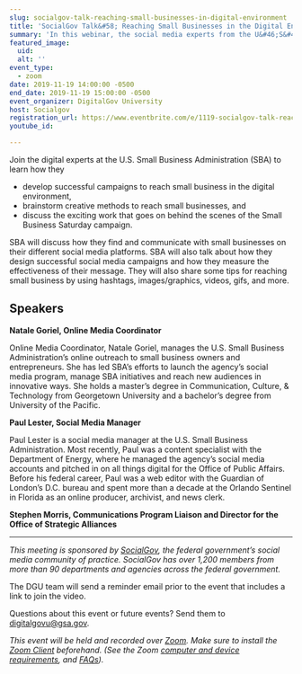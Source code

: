 ```yaml
---
slug: socialgov-talk-reaching-small-businesses-in-digital-environment
title: 'SocialGov Talk&#58; Reaching Small Businesses in the Digital Environment'
summary: 'In this webinar, the social media experts from the U&#46;S&#46; Small Business Administration will discuss how they find and communicate with small businesses on their social media platforms&#46;'
featured_image: 
  uid: 
  alt: ''
event_type: 
  - zoom
date: 2019-11-19 14:00:00 -0500
end_date: 2019-11-19 15:00:00 -0500
event_organizer: DigitalGov University
host: Socialgov 
registration_url: https://www.eventbrite.com/e/1119-socialgov-talk-reaching-small-businesses-in-the-digital-environment-registration-81773758513
youtube_id: 

---
```


Join the digital experts at the U.S. Small Business Administration (SBA) to learn how they 

- develop successful campaigns to reach small business in the digital environment,  
- brainstorm creative methods to reach small businesses, and  
- discuss the exciting work that goes on behind the scenes of the Small Business Saturday campaign.  

SBA will discuss how they find and communicate with small businesses on their different social media platforms. SBA will also talk about how they design successful social media campaigns and how they measure the effectiveness of their message. They will also share some tips for reaching small business by using hashtags, images/graphics, videos, gifs, and more.

## Speakers

**Natale Goriel, Online Media Coordinator**

Online Media Coordinator, Natale Goriel, manages the U.S. Small Business Administration’s online outreach to small business owners and entrepreneurs. She has led SBA’s efforts to launch the agency’s social media program, manage SBA initiatives and reach new audiences in innovative ways. She holds a master’s degree in Communication, Culture, & Technology from Georgetown University and a bachelor’s degree from University of the Pacific. 

**Paul Lester, Social Media Manager**

Paul Lester is a social media manager at the U.S. Small Business Administration. Most recently, Paul was a content specialist with the Department of Energy, where he managed the agency’s social media accounts and pitched in on all things digital for the Office of Public Affairs. Before his federal career, Paul was a web editor with the Guardian of London’s D.C. bureau and spent more than a decade at the Orlando Sentinel in Florida as an online producer, archivist, and news clerk. 

**Stephen Morris, Communications Program Liaison and Director for the Office of Strategic Alliances**


---

_This meeting is sponsored by [SocialGov](https://digital.gov/communities/social-media/), the federal government’s social media community of practice. SocialGov has over 1,200 members from more than 90 departments and agencies across the federal government._

The DGU team will send a reminder email prior to the event that includes a link to join the video. 

Questions about this event or future events? Send them to [digitalgovu@gsa.gov](mailto:digitalgovu@gsa.gov). 

_This event will be held and recorded over [Zoom](https://www.zoom.us/). Make sure to install the [Zoom Client](https://zoom.us/download#client&#95;4meeting) beforehand. (See the Zoom [computer and device requirements](https://support.zoom.us/hc/en-us/articles/201362023-System-Requirements-for-PC-Mac-and-Linux), and [FAQs](https://support.zoom.us/hc/en-us/sections/200277708-Frequently-Asked-Questions))._ 
